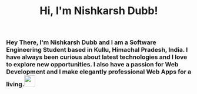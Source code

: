 <h1 align="center"> Hi, I'm Nishkarsh Dubb!</h1>
<br>
<h3 >Hey There, I'm Nishkarsh Dubb and I am a Software Engineering Student based in Kullu, Himachal Pradesh, India. I have always been curious about latest technologies and I love to explore new opportunities. I also have a passion for Web Development and I make elegantly professional Web Apps for a living.<img src="https://media.giphy.com/media/WUlplcMpOCEmTGBtBW/giphy.gif" width="30"> 
</h3>

  

  


